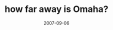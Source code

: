 ---
layout: base.njk
title : 'how far away is Omaha?' 
view_title : 'how far away is Omaha?' 
year : '2007' 
date : '2007-09-06' 
img_file : '/drawing/howfarawayisomaha.png' 
html_file : 'howfarawayisomaha' 
next_html : 'idontwanttoturn30.html' 
year_order : '133' 
permalink : "title/{{html_file}}.html"
---
